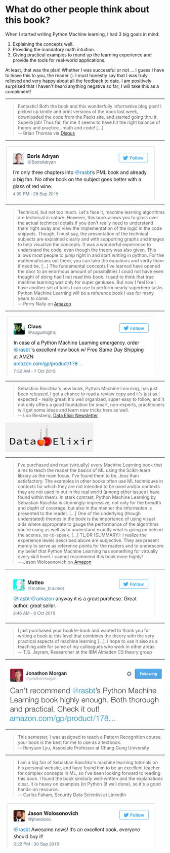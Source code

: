 # What do other people think about this book?



When I started writing Python Machine learning, I had 3 big goals in mind:

1. Explaining the concepts well.
2. Providing the mandatory math intuition.
3. Giving practical examples to round up the learning experience and provide the tools for real-world applications.

At least, that was the plan! Whether I was successful or not ... I guess I have to leave this to you, the reader :).
I must honestly say that I was truly relieved and very happy about all the feedback to date. I am positively surprised that I haven't heard anything negative so far; I will take this as a compliment!   

<hr>

> Fantastic! Both the book and this wonderfully informative blog post! I picked up kindle and print versions of the book last week, downloaded the code from the Packt site, and started going thru it. Superb job! Thus far, for me it seems to have hit the right balance of theory and practice...math and code! [...]     
-- Brian Thomas via [Disqus](http://sebastianraschka.com/blog/2015/writing-pymle.html#comment-2295668894)

<hr>

[![](./images/boris_tweet.png)](https://twitter.com/BorisAdryan/status/648590265620525056)

<hr>

> Technical, but not too much. Let's face it, machine learning algorithms are technical in nature. However, this book allows you to gloss over the actual technical details if you don't really need to understand them right away and view the implementation of the logic in the code snippets. Though, I must say, the presentation of the technical subjects are explained clearly and with supporting graphs and images to help visualize the concepts. It was a wonderful experience to understand the code, even though the theory was also given. This allows most people to jump right in and start writing in python. For the mathematicians out there, you can take the equations and verify them if need be. [...]
The fundamental concepts I've learned have opened the door to an enormous amount of possibilities I could not have even thought of doing had I not read this book. I used to think that true machine learning was only for super geniuses. But now I feel like I have another set of tools I can use to perform nearly superhero tasks. Python Machine Learning will be a reference book I use for many years to come.   
--  Perry Nally on [Amazon](http://www.amazon.com/gp/product/1783555130/ref=s9_simh_gw_p14_d0_i2?pf_rd_m=ATVPDKIKX0DER&pf_rd_s=desktop-1&pf_rd_r=0QKDZ9QNCW8269FMDSQG&pf_rd_t=36701&pf_rd_p=2079475242&pf_rd_i=desktop)

<hr>

[![](./images/claus_tweet.png)](https://twitter.com/augustlights/status/651721745783783424)

<hr>

> Sebastian Raschka's new book, Python Machine Learning, has just been released. I got a chance to read a review copy and it's just as I expected - really great! It's well organized, super easy to follow, and it not only offers a good foundation for smart, non-experts, practitioners will get some ideas and learn new tricks here as well.  
-- Lon Riesberg, [Data Elixir Newsletter](http://dataelixir.com/issues/55#start)

[![](./images/dataelixir.png)](http://dataelixir.com)

<hr>

> I've purchased and read (virtually) every Machine Learning book that aims to teach the reader the basics of ML using the Scikit-learn library as the main focus. I've found them to be...less than satisfactory. The examples in other books often use ML techniques in contexts for which they are not intended to be used and/or contexts they are not used in out in the real world (among other issues I have found within them).
In stark contrast, Python Machine Learning by Sebastian Raschka is stunningly-impressive, not only for the breadth and depth of coverage, but also in the manner the information is presented to the reader. [...] One of the underlying (though understated) themes in the book is the importance of using visual aids where appropriate to gauge the performance of the algorithms you’re using as well as to understand exactly what is going on behind the scenes, so-to-speak. [...] TL;DR (SUMMARY):
I realize the experience levels described above are subjective. They are present merely to serve as reference points for the readers and to underscore my belief that Python Machine Learning has something for virtually every skill level. I cannot recommend this book more highly!   
-- Jason Wolosonovich on [Amazon](http://www.amazon.com/gp/product/1783555130/ref=s9_simh_gw_p14_d0_i2?pf_rd_m=ATVPDKIKX0DER&pf_rd_s=desktop-1&pf_rd_r=0QKDZ9QNCW8269FMDSQG&pf_rd_t=36701&pf_rd_p=2079475242&pf_rd_i=desktop)

<hr>

[![](./images/matteo_tweet.png)](https://twitter.com/matteo_brainnet/status/652027189018402816)

<hr>

> I just purchased your book/e-book and wanted to thank you for writing a book at this level that combines the theory with the very practical aspects of machine learning [...]. I hope to use it also as a teaching aide for some of my colleagues who work in other areas.   
-- T.S. Jayram, Researcher at the IBM Almaden CS theory group

<hr>

[![](./images/jonathon_m_tweet.png)](https://twitter.com/jonathonmorgan/status/653587935367856128)


<hr>


> This semester, I was assigned to teach a Pattern Recognition course,
your book is the best for me to use as a textbook.  
-- Renyuan Lyu, Associate Professor at Chang Gung University

<hr>

> I am a big fan of Sebastian Raschka's machine learning tutorials on his personal website, and have found him to be an excellent teacher for complex concepts in ML, so I've been looking forward to reading this book. I found the book similarly well-written and the explanations clear. It is heavy on examples (in Python 3! well done), so it's a good hands-on resource.   
-- Carlos Faham, Security Data Scientist at LinkedIn

[![](./images/jason_tweet.png)](https://twitter.com/jmwoloso/status/649288217364049920)
